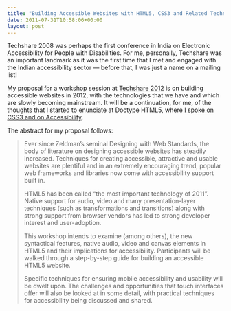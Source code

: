 ```yaml
---
title: "Building Accessible Websites with HTML5, CSS3 and Related Technologies"
date: 2011-07-31T10:58:06+00:00
layout: post
---
```

Techshare 2008 was perhaps the first conference in India on Electronic Accessibility for People with Disabilities. For me, personally, Techshare was an important landmark as it was the first time that I met and engaged with the Indian accessibility sector &#8212; before that, I was just a name on a mailing list!

My proposal for a workshop session at [Techshare 2012](http://techshare.barrierbreak.com/) is on building accessible websites in 2012, with the technologies that we have and which are slowly becoming mainstream. It will be a continuation, for me, of the thoughts that I started to enunciate at Doctype HTML5, where [I spoke on CSS3 and on Accessibility](http://www.doctypehtml5.in/#/schedule/ahmedabad).

The abstract for my proposal follows:

> Ever since Zeldman’s seminal Designing with Web Standards, the body of literature on designing accessible websites has steadily increased. Techniques for creating accessible, attractive and usable websites are plentiful and in an extremely encouraging trend, popular web frameworks and libraries now come with accessibility support built in.
> 
> HTML5 has been called “the most important technology of 2011”. Native support for audio, video and many presentation-layer techniques (such as transformations and transitions) along with strong support from browser vendors has led to strong developer interest and user-adoption.
> 
> This workshop intends to examine (among others), the new syntactical features, native audio, video and canvas elements in HTML5 and their implications for accessibility. Participants will be walked through a step-by-step guide for building an accessible HTML5 website.
> 
> Specific techniques for ensuring mobile accessibility and usability will be dwelt upon. The challenges and opportunities that touch interfaces offer will also be looked at in some detail, with practical techniques for accessibility being discussed and shared.